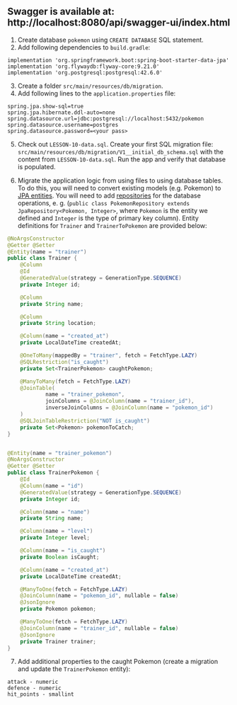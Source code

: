 ## Swagger is available at: http://localhost:8080/api/swagger-ui/index.html


1. Create database `pokemon` using `CREATE DATABASE` SQL statement.
2. Add following dependencies to `build.gradle`:
```
implementation 'org.springframework.boot:spring-boot-starter-data-jpa'
implementation 'org.flywaydb:flyway-core:9.21.0'
implementation 'org.postgresql:postgresql:42.6.0'
```
3. Create a folder `src/main/resources/db/migration`.
4. Add following lines to the `application.properties` file:
```
spring.jpa.show-sql=true
spring.jpa.hibernate.ddl-auto=none
spring.datasource.url=jdbc:postgresql://localhost:5432/pokemon
spring.datasource.username=postgres
spring.datasource.password=<your pass>
```

5. Check out `LESSON-10-data.sql`. Create your first SQL migration file: `src/main/resources/db/migration/V1__initial_db_schema.sql` 
with the content from `LESSON-10-data.sql`. Run the app and verify that database is populated.

6. Migrate the application logic from using files to using database tables.
To do this, you will need to convert existing models (e.g. Pokemon) to [JPA entities](https://www.baeldung.com/jpa-entities).
You will need to add [repositories](https://medium.com/@bubu.tripathy/best-practices-creating-repository-interfaces-with-jpa-d904bee64397) for the database operations,
e. g. (`public class PokemonRepository extends JpaRepository<Pokemon, Integer>`, where `Pokemon` is the entity we defined and `Integer` is the type of primary key column).
Entity definitions for `Trainer` and `TrainerToPokemon` are provided below:

```java
@NoArgsConstructor
@Getter @Setter
@Entity(name = "trainer")
public class Trainer {
    @Column
    @Id
    @GeneratedValue(strategy = GenerationType.SEQUENCE)
    private Integer id;

    @Column
    private String name;

    @Column
    private String location;

    @Column(name = "created_at")
    private LocalDateTime createdAt;

    @OneToMany(mappedBy = "trainer", fetch = FetchType.LAZY)
    @SQLRestriction("is_caught")
    private Set<TrainerPokemon> caughtPokemon;

    @ManyToMany(fetch = FetchType.LAZY)
    @JoinTable(
            name = "trainer_pokemon",
            joinColumns = @JoinColumn(name = "trainer_id"),
            inverseJoinColumns = @JoinColumn(name = "pokemon_id")
    )
    @SQLJoinTableRestriction("NOT is_caught")
    private Set<Pokemon> pokemonToCatch;
}


@Entity(name = "trainer_pokemon")
@NoArgsConstructor
@Getter @Setter
public class TrainerPokemon {
    @Id
    @Column(name = "id")
    @GeneratedValue(strategy = GenerationType.SEQUENCE)
    private Integer id;

    @Column(name = "name")
    private String name;

    @Column(name = "level")
    private Integer level;

    @Column(name = "is_caught")
    private Boolean isCaught;

    @Column(name = "created_at")
    private LocalDateTime createdAt;

    @ManyToOne(fetch = FetchType.LAZY)
    @JoinColumn(name = "pokemon_id", nullable = false)
    @JsonIgnore
    private Pokemon pokemon;

    @ManyToOne(fetch = FetchType.LAZY)
    @JoinColumn(name = "trainer_id", nullable = false)
    @JsonIgnore
    private Trainer trainer;
}
```

7. Add additional properties to the caught Pokemon (create a migration and update the `TrainerPokemon` entity):
```
attack - numeric
defence - numeric
hit_points - smallint
```